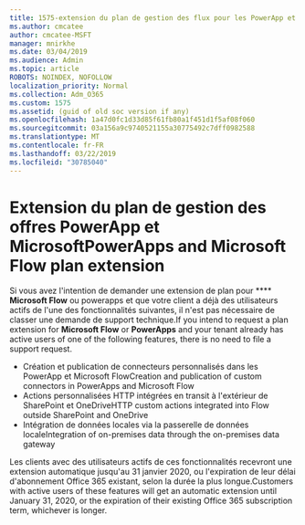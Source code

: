 ```yaml
---
title: 1575-extension du plan de gestion des flux pour les PowerApp et Microsoft
ms.author: cmcatee
author: cmcatee-MSFT
manager: mnirkhe
ms.date: 03/04/2019
ms.audience: Admin
ms.topic: article
ROBOTS: NOINDEX, NOFOLLOW
localization_priority: Normal
ms.collection: Adm_O365
ms.custom: 1575
ms.assetid: (guid of old soc version if any)
ms.openlocfilehash: 1a47d0fc1d33d85f61fb80a1f451d1f5af08f060
ms.sourcegitcommit: 03a156a9c9740521155a30775492c7dff0982588
ms.translationtype: MT
ms.contentlocale: fr-FR
ms.lasthandoff: 03/22/2019
ms.locfileid: "30785040"
---
```

# <a name="powerapps-and-microsoft-flow-plan-extension"></a><span data-ttu-id="92d1c-102">Extension du plan de gestion des offres PowerApp et Microsoft</span><span class="sxs-lookup"><span data-stu-id="92d1c-102">PowerApps and Microsoft Flow plan extension</span></span>

<span data-ttu-id="92d1c-103">Si vous avez l'intention de demander une extension de plan pour \*\*\*\* **Microsoft Flow** ou powerapps et que votre client a déjà des utilisateurs actifs de l'une des fonctionnalités suivantes, il n'est pas nécessaire de classer une demande de support technique.</span><span class="sxs-lookup"><span data-stu-id="92d1c-103">If you intend to request a plan extension for **Microsoft Flow** or **PowerApps** and your tenant already has active users of one of the following features, there is no need to file a support request.</span></span>

- <span data-ttu-id="92d1c-104">Création et publication de connecteurs personnalisés dans les PowerApp et Microsoft Flow</span><span class="sxs-lookup"><span data-stu-id="92d1c-104">Creation and publication of custom connectors in PowerApps and Microsoft Flow</span></span>
- <span data-ttu-id="92d1c-105">Actions personnalisées HTTP intégrées en transit à l'extérieur de SharePoint et OneDrive</span><span class="sxs-lookup"><span data-stu-id="92d1c-105">HTTP custom actions integrated into Flow outside SharePoint and OneDrive</span></span>
- <span data-ttu-id="92d1c-106">Intégration de données locales via la passerelle de données locale</span><span class="sxs-lookup"><span data-stu-id="92d1c-106">Integration of on-premises data through the on-premises  data gateway</span></span>

<span data-ttu-id="92d1c-107">Les clients avec des utilisateurs actifs de ces fonctionnalités recevront une extension automatique jusqu'au 31 janvier 2020, ou l'expiration de leur délai d'abonnement Office 365 existant, selon la durée la plus longue.</span><span class="sxs-lookup"><span data-stu-id="92d1c-107">Customers with active users of these features will get an automatic extension until January 31, 2020, or the expiration of their existing Office 365 subscription term, whichever is longer.</span></span>
